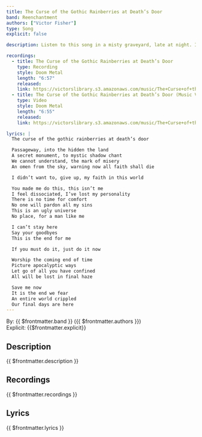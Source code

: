 ```yaml
---
title: The Curse of the Gothic Rainberries at Death’s Door
band: Reenchantment
authors: ["Victor Fisher"]
type: Song
explicit: false

description: Listen to this song in a misty graveyard, late at night. It will allow you to master the dark arts.

recordings:
  - title: The Curse of the Gothic Rainberries at Death’s Door
    type: Recording
    style: Doom Metal
    length: "6:57"
    released: 
    link: https://victorslibrary.s3.amazonaws.com/music/The+Curse+of+the+Gothic+Rainberries+at+Death's+Door/The+Curse+of+the+Gothic+Rainberries+at+Death's+Door.mp3
  - title: The Curse of the Gothic Rainberries at Death’s Door (Music Video)
    type: Video
    style: Doom Metal
    length: "6:55"
    released: 
    link: https://victorslibrary.s3.amazonaws.com/music/The+Curse+of+the+Gothic+Rainberries+at+Death's+Door/The+Curse+of+the+Gothic+Rainberries+at+Deaths+Door.mp4

lyrics: |
  The curse of the gothic rainberries at death’s door

  Passageway, into the hidden the land
  A secret monument, to mystic shadow chant
  We cannot understand, the mark of misery
  An omen from the sky, warning now all faith shall die

  I didn’t want to, give up, my faith in this world

  You made me do this, this isn’t me
  I feel dissociated, I’ve lost my personality
  There is no time for comfort
  No one will pardon all my sins
  This is an ugly universe
  No place, for a man like me

  I can’t stay here
  Say your goodbyes
  This is the end for me

  If you must do it, just do it now

  Worship the coming end of time
  Picture apocalyptic ways
  Let go of all you have confined
  All will be lost in final haze

  Save me now
  It is the end we fear
  An entire world crippled
  Our final days are here
---
```


By: {{ $frontmatter.band }} ({{ $frontmatter.authors }})  
Explicit: {{$frontmatter.explicit}}

## Description

{{ $frontmatter.description }}

## Recordings

{{ $frontmatter.recordings }}

## Lyrics

{{ $frontmatter.lyrics }}
